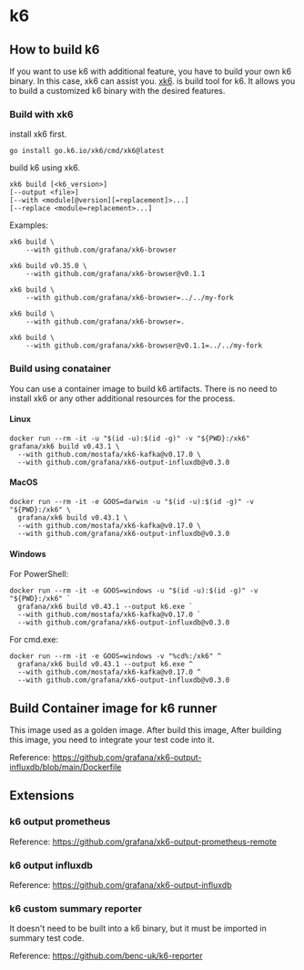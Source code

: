 # k6

## How to build k6

If you want to use k6 with additional feature, you have to build your own k6 binary. 
In this case, xk6 can assist you. [xk6](https://github.com/grafana/xk6). is build tool for k6.
It allows you to build a customized k6 binary with the desired features.

### Build with xk6

install xk6 first.

```shell
go install go.k6.io/xk6/cmd/xk6@latest
```

build k6 using xk6.

```
xk6 build [<k6_version>]
[--output <file>]
[--with <module[@version][=replacement]>...]
[--replace <module=replacement>...]
```

Examples:
```shell
xk6 build \
    --with github.com/grafana/xk6-browser
```
```shell
xk6 build v0.35.0 \
    --with github.com/grafana/xk6-browser@v0.1.1
```
```shell
xk6 build \
    --with github.com/grafana/xk6-browser=../../my-fork
```
```shell
xk6 build \
    --with github.com/grafana/xk6-browser=.
```
```shell
xk6 build \
    --with github.com/grafana/xk6-browser@v0.1.1=../../my-fork
```

### Build using conatainer
You can use a container image to build k6 artifacts. There is no need to install xk6 or any other additional resources for the process.

#### Linux
```shell
docker run --rm -it -u "$(id -u):$(id -g)" -v "${PWD}:/xk6" grafana/xk6 build v0.43.1 \
  --with github.com/mostafa/xk6-kafka@v0.17.0 \
  --with github.com/grafana/xk6-output-influxdb@v0.3.0
```

#### MacOS
```shell
docker run --rm -it -e GOOS=darwin -u "$(id -u):$(id -g)" -v "${PWD}:/xk6" \
  grafana/xk6 build v0.43.1 \
  --with github.com/mostafa/xk6-kafka@v0.17.0 \
  --with github.com/grafana/xk6-output-influxdb@v0.3.0
```

#### Windows
For PowerShell:
```shell
docker run --rm -it -e GOOS=windows -u "$(id -u):$(id -g)" -v "${PWD}:/xk6" `
  grafana/xk6 build v0.43.1 --output k6.exe `
  --with github.com/mostafa/xk6-kafka@v0.17.0 `
  --with github.com/grafana/xk6-output-influxdb@v0.3.0
```

For cmd.exe:
```shell
docker run --rm -it -e GOOS=windows -v "%cd%:/xk6" ^
  grafana/xk6 build v0.43.1 --output k6.exe ^
  --with github.com/mostafa/xk6-kafka@v0.17.0 ^
  --with github.com/grafana/xk6-output-influxdb@v0.3.0
```


## Build Container image for k6 runner
This image used as a golden image. After build this image, After building this image, you need to integrate your test code into it. 

Reference: https://github.com/grafana/xk6-output-influxdb/blob/main/Dockerfile

## Extensions

### k6 output prometheus

Reference: https://github.com/grafana/xk6-output-prometheus-remote

### k6 output influxdb

Reference: https://github.com/grafana/xk6-output-influxdb

### k6 custom summary reporter
It doesn't need to be built into a k6 binary, but it must be imported in summary test code. 

Reference: https://github.com/benc-uk/k6-reporter